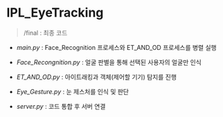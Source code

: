 # IPL_EyeTracking

> /final
: 최종 코드

* _main.py_ : Face_Recognition 프로세스와 ET_AND_OD 프로세스를 병렬 실행

* _Face_Recongnition.py_ : 얼굴 판별을 통해 선택된 사용자의 얼굴만 인식

* _ET_AND_OD.py_ : 아이트래킹과 객체(제어할 기기) 탐지를 진행

* _Eye_Gesture.py_ : 눈 제스처를 인식 및 판단

* _server.py_ : 코드 통합 후 서버 연결
